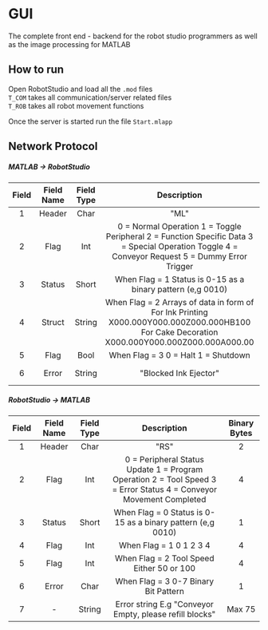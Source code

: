 # GUI

The complete front end - backend for the robot studio programmers as well as the image processing for MATLAB  

## How to run 

Open RobotStudio and load all the `.mod` files  
`T_COM` takes all communication/server related files  
`T_ROB` takes all robot movement functions  

Once the server is started run the file `Start.mlapp`  

## Network Protocol    
##### MATLAB -> RobotStudio  
| Field | Field Name | Field Type | Description | Binary Bytes |
|:-----:|:----------:|:----------:|:------------------------------------------------------------------------------------------------------------------------------------------------:|:------------:|
| 1 | Header | Char | "ML" | 2 |
| 2 | Flag | Int | 0 = Normal Operation  1 = Toggle Peripheral   2 = Function Specific Data   3 = Special Operation Toggle   4 = Conveyor Request 5 = Dummy Error Trigger | 4 |
| 3 | Status | Short | When Flag = 1  Status is 0-15 as a binary pattern (e,g 0010) | 1 |
| 4 | Struct | String | When Flag = 2 Arrays of data in form of For Ink Printing X000.000Y000.000Z000.000HB100  For Cake Decoration X000.000Y000.000Z000.000A000.00 | 8-32 |
| 5 | Flag | Bool | When Flag = 3 0 = Halt 1 = Shutdown | 1 |
| 6 | Error | String | "Blocked Ink Ejector" | Max 75 |  

##### RobotStudio -> MATLAB 
| Field | Field Name | Field Type | Description | Binary Bytes |
|:-----:|:----------:|:----------:|:-------------------------------------------------------------------------------------------------------------------:|:------------:|
| 1 | Header | Char | "RS" | 2 |
| 2 | Flag | Int | 0 = Peripheral Status Update 1 = Program Operation 2 = Tool Speed 3 = Error Status 4 = Conveyor Movement Completed  | 4 |
| 3 | Status | Short | When Flag = 0 Status is 0-15 as a binary pattern (e,g 0010) | 1 |
| 4 | Flag | Int | When Flag = 1 0 1 2 3 4 | 4 |
| 5 | Flag | Int | When Flag = 2 Tool Speed Either 50 or 100 | 4 |
| 6 | Error | Char | When Flag = 3 0-7 Binary Bit Pattern | 1 |
| 7 |  -  | String | Error string E.g "Conveyor Empty, please refill blocks" | Max 75 |
